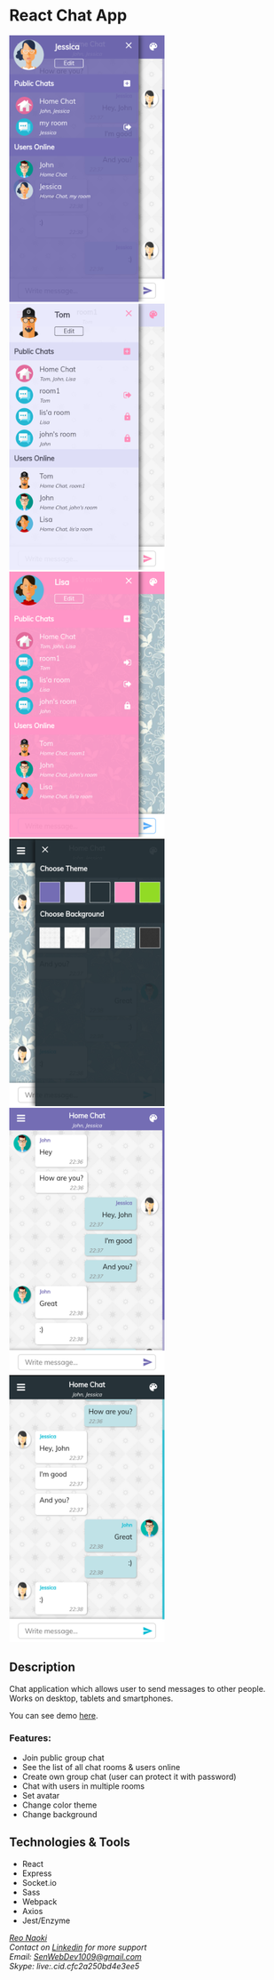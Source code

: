 # React Chat App
<span><img src="githubImg/a.png" width="280"/>&nbsp;</span>
<span><img src="githubImg/b.png" width="280"/>&nbsp;</span>
<span><img src="githubImg/c.png" width="280"/>&nbsp;</span>
<span><img src="githubImg/d.png" width="280"/>&nbsp;</span>
<span><img src="githubImg/g.png" width="280"/>&nbsp;</span>
<span><img src="githubImg/h.png" width="280"/>&nbsp;</span>

## Description
Chat application which allows user to send messages to other people. Works on desktop, tablets and smartphones.

You can see demo <a href="https://ij-chat-app.herokuapp.com/">here</a>.
### Features:
- Join  public group chat
- See the list of all chat rooms & users online
- Create own group chat (user can protect it with password)
- Chat with users in multiple rooms
- Set avatar
- Change color theme
- Change background
## Technologies & Tools
- React
- Express
- Socket.io
- Sass
- Webpack
- Axios
- Jest/Enzyme


<i><a href="https://github.com/Reo-Naoki">Reo Naoki</a><br/></i>
<i>Contact on <a href="https://www.linkedin.com/in/r-naoki">Linkedin</a> for more support<br/></i>
<i>Email: SenWebDev1009@gmail.com<br/></i>
<i>Skype: live:.cid.cfc2a250bd4e3ee5<br/></i>
